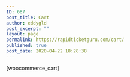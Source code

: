 ```yaml
---
ID: 687
post_title: Cart
author: eddygld
post_excerpt: ""
layout: page
permalink: https://rapidticketguru.com/cart/
published: true
post_date: 2020-04-22 18:28:38
---
```

<!-- wp:shortcode -->
[woocommerce_cart]
<!-- /wp:shortcode -->